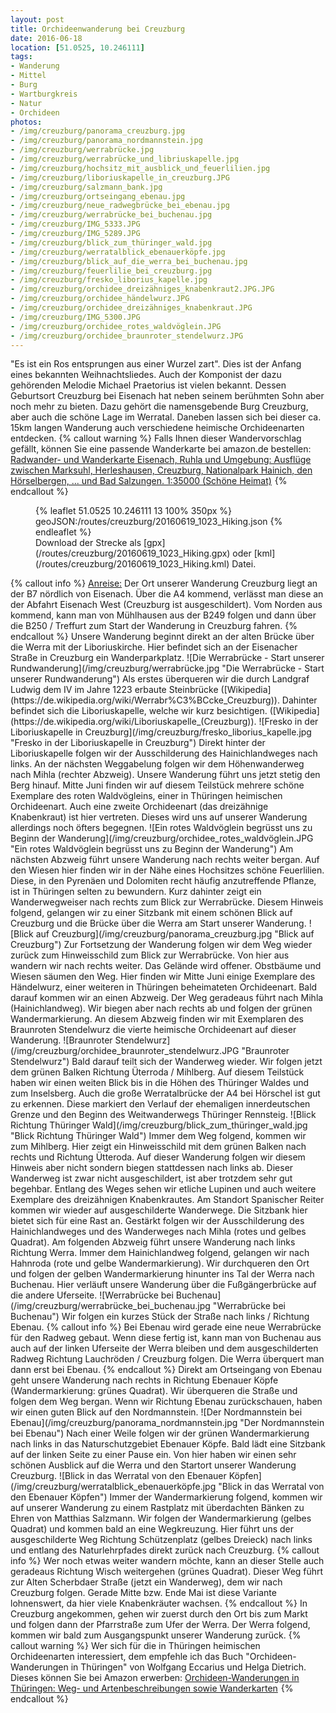 ```yaml
---
layout: post
title: Orchideenwanderung bei Creuzburg
date: 2016-06-18
location: [51.0525, 10.246111]
tags:
- Wanderung
- Mittel
- Burg
- Wartburgkreis
- Natur
- Orchideen
photos:
- /img/creuzburg/panorama_creuzburg.jpg
- /img/creuzburg/panorama_nordmannstein.jpg
- /img/creuzburg/werrabrücke.jpg
- /img/creuzburg/werrabrücke_und_libriuskapelle.jpg
- /img/creuzburg/hochsitz_mit_ausblick_und_feuerlilien.jpg
- /img/creuzburg/liboriuskapelle_in_creuzburg.JPG
- /img/creuzburg/salzmann_bank.jpg
- /img/creuzburg/ortseingang_ebenau.jpg
- /img/creuzburg/neue_radwegbrücke_bei_ebenau.jpg
- /img/creuzburg/werrabrücke_bei_buchenau.jpg
- /img/creuzburg/IMG_5333.JPG
- /img/creuzburg/IMG_5289.JPG
- /img/creuzburg/blick_zum_thüringer_wald.jpg
- /img/creuzburg/werratalblick_ebenauerköpfe.jpg
- /img/creuzburg/blick_auf_die_werra_bei_buchenau.jpg
- /img/creuzburg/feuerlilie_bei_creuzburg.jpg
- /img/creuzburg/fresko_liborius_kapelle.jpg
- /img/creuzburg/orchidee_dreizähniges_knabenkraut2.JPG.JPG
- /img/creuzburg/orchidee_händelwurz.JPG
- /img/creuzburg/orchidee_dreizähniges_knabenkraut.JPG
- /img/creuzburg/IMG_5300.JPG
- /img/creuzburg/orchidee_rotes_waldvöglein.JPG
- /img/creuzburg/orchidee_braunroter_stendelwurz.JPG
---
```

"Es ist ein Ros entsprungen aus einer Wurzel zart". Dies ist der Anfang eines bekannten Weihnachtsliedes. Auch der Komponist der dazu gehörenden Melodie Michael Praetorius ist vielen bekannt. Dessen Geburtsort Creuzburg bei Eisenach hat neben seinem berühmten Sohn aber noch mehr zu bieten. Dazu gehört die namensgebende Burg Creuzburg, aber auch die schöne Lage im Werratal. Daneben lassen sich bei dieser ca. 15km langen Wanderung auch verschiedene heimische Orchideenarten entdecken.
{% callout warning %}
Falls Ihnen dieser Wandervorschlag gefällt, können Sie eine passende Wanderkarte bei amazon.de bestellen:
<a rel="nofollow" href="https://www.amazon.de/Radwander-Wanderkarte-Eisenach-Ruhla-Umgebung/dp/3895911127/ref=as_li_ss_tl?ie=UTF8&ref_=as_sl_pc_as_ss_li_til&linkCode=ll1&tag=thueringergip-21&linkId=3f36e5c4789a75b6495a937047e092f4
">Radwander- und Wanderkarte Eisenach, Ruhla und Umgebung: Ausflüge zwischen Marksuhl, Herleshausen, Creuzburg, Nationalpark Hainich, den Hörselbergen, ... und Bad Salzungen. 1:35000 (Schöne Heimat)</a><img src="https://ir-de.amazon-adsystem.com/e/ir?t=thueringergip-21&l=as2&o=3&a=3895911127" width="1" height="1" border="0" alt="" style="border:none !important; margin:0px !important;" />
{% endcallout %}
<figure>
{% leaflet 51.0525 10.246111 13 100% 350px %}
geoJSON:/routes/creuzburg/20160619_1023_Hiking.json
{% endleaflet %}
<figcaption>Download der Strecke als [gpx](/routes/creuzburg/20160619_1023_Hiking.gpx) oder [kml](/routes/creuzburg/20160619_1023_Hiking.kml) Datei.</figcaption></figure>
<!-- more -->
{% callout info %}
<u>Anreise:</u> Der Ort unserer Wanderung Creuzburg liegt an der B7 nördlich von Eisenach. Über die A4 kommend, verlässt man diese an der Abfahrt Eisenach West (Creuzburg ist ausgeschildert). Vom Norden aus kommend, kann man von Mühlhausen aus der B249 folgen und dann über die B250 / Treffurt zum Start der Wanderung in Creuzburg fahren.
{% endcallout %}
Unsere Wanderung beginnt direkt an der alten Brücke über die Werra mit der Liboriuskirche. Hier befindet sich an der Eisenacher Straße in Creuzburg ein Wanderparkplatz.
![Die Werrabrücke - Start unserer Rundwanderung](/img/creuzburg/werrabrücke.jpg "Die Werrabrücke - Start unserer Rundwanderung")
Als erstes überqueren wir die durch Landgraf Ludwig dem IV im Jahre 1223 erbaute Steinbrücke ([Wikipedia](https://de.wikipedia.org/wiki/Werrabr%C3%BCcke_Creuzburg)). Dahinter befindet sich die Liboriuskapelle, welche wir kurz besichtigen. ([Wikipedia](https://de.wikipedia.org/wiki/Liboriuskapelle_(Creuzburg)).
![Fresko in der Liboriuskapelle in Creuzburg](/img/creuzburg/fresko_liborius_kapelle.jpg "Fresko in der Liboriuskapelle in Creuzburg")
Direkt hinter der Liboriuskapelle folgen wir der Ausschilderung des Hainichlandweges nach links. An der nächsten Weggabelung folgen wir dem Höhenwanderweg nach Mihla (rechter Abzweig). Unsere Wanderung führt uns jetzt stetig den Berg hinauf. Mitte Juni finden wir auf diesem Teilstück mehrere schöne Exemplare des roten Waldvögleins, einer in Thüringen heimischen Orchideenart. Auch eine zweite Orchideenart (das dreizähnige Knabenkraut) ist hier vertreten. Dieses wird uns auf unserer Wanderung allerdings noch öfters begegnen.
![Ein rotes Waldvöglein begrüsst uns zu Beginn der Wanderung](/img/creuzburg/orchidee_rotes_waldvöglein.JPG "Ein rotes Waldvöglein begrüsst uns zu Beginn der Wanderung")
Am nächsten Abzweig führt unsere Wanderung nach rechts weiter bergan. Auf den Wiesen hier finden wir in der Nähe eines Hochsitzes schöne Feuerlilien. Diese, in den Pyrenäen und Dolomiten recht häufig anzutreffende Pflanze, ist in Thüringen selten zu bewundern. Kurz dahinter zeigt ein Wanderwegweiser nach rechts zum Blick zur Werrabrücke. Diesem Hinweis folgend, gelangen wir zu einer Sitzbank mit einem schönen Blick auf Creuzburg und die Brücke über die Werra am Start unserer Wanderung.
![Blick auf Creuzburg](/img/creuzburg/panorama_creuzburg.jpg "Blick auf Creuzburg")
Zur Fortsetzung der Wanderung folgen wir dem Weg wieder zurück zum Hinweisschild zum Blick zur Werrabrücke. Von hier aus wandern wir nach rechts weiter. Das Gelände wird offener. Obstbäume und Wiesen säumen den Weg. Hier finden wir Mitte Juni einige Exemplare des Händelwurz, einer weiteren in Thüringen beheimateten Orchideenart. Bald darauf kommen wir an einen Abzweig. Der Weg geradeaus führt nach Mihla (Hainichlandweg). Wir biegen aber nach rechts ab und folgen der grünen Wandermarkierung. An diesem Abzweig finden wir mit  Exemplaren des Braunroten Stendelwurz die vierte heimische Orchideenart auf dieser Wanderung.
![Braunroter Stendelwurz](/img/creuzburg/orchidee_braunroter_stendelwurz.JPG "Braunroter Stendelwurz")
Bald darauf teilt sich der Wanderweg wieder. Wir folgen jetzt dem grünen Balken Richtung Üterroda / Mihlberg. Auf diesem Teilstück haben wir einen weiten Blick bis in die Höhen des Thüringer Waldes und zum Inselsberg. Auch die große Werratalbrücke der A4 bei Hörschel ist gut zu erkennen. Diese markiert den Verlauf der ehemaligen innerdeutschen Grenze und den Beginn des Weitwanderwegs Thüringer Rennsteig.
![Blick Richtung Thüringer Wald](/img/creuzburg/blick_zum_thüringer_wald.jpg "Blick Richtung Thüringer Wald")
Immer dem Weg folgend, kommen wir zum Mihlberg. Hier zeigt ein Hinweisschild mit dem grünen Balken nach rechts und Richtung Ütteroda. Auf dieser Wanderung folgen wir diesem Hinweis aber nicht sondern biegen stattdessen nach links ab. Dieser Wanderweg ist zwar  nicht ausgeschildert, ist aber trotzdem sehr gut begehbar. Entlang des Weges sehen wir etliche Lupinen und auch weitere Exemplare des dreizähnigen Knabenkrautes. Am Standort Spanischer Reiter kommen wir wieder auf ausgeschilderte Wanderwege. Die Sitzbank hier bietet sich für eine Rast an. Gestärkt folgen wir der Ausschilderung des Hainichlandweges und des Wanderweges nach Mihla (rotes und gelbes Quadrat). Am folgenden Abzweig führt unsere Wanderung nach links Richtung Werra. Immer dem Hainichlandweg folgend, gelangen wir nach Hahnroda (rote und gelbe Wandermarkierung). Wir durchqueren den Ort und folgen der gelben Wandermarkierung hinunter ins Tal der Werra nach Buchenau. Hier verläuft unsere Wanderung über die Fußgängerbrücke auf die andere Uferseite.
![Werrabrücke bei Buchenau](/img/creuzburg/werrabrücke_bei_buchenau.jpg "Werrabrücke bei Buchenau")
Wir folgen ein kurzes Stück der Straße nach links / Richtung Ebenau.
{% callout info %}
Bei Ebenau wird gerade eine neue Werrabrücke für den Radweg gebaut. Wenn diese fertig ist, kann man von Buchenau aus auch auf der linken Uferseite der Werra bleiben und dem ausgeschilderten Radweg Richtung Lauchröden / Creuzburg folgen. Die Werra überquert man dann erst bei Ebenau.
{% endcallout %}
Direkt am Ortseingang von Ebenau geht unsere Wanderung nach rechts in Richtung Ebenauer Köpfe (Wandermarkierung: grünes Quadrat). Wir überqueren die Straße und folgen dem Weg bergan. Wenn wir Richtung Ebenau zurückschauen, haben wir einen guten Blick auf den Nordmannstein.
![Der Nordmannstein bei Ebenau](/img/creuzburg/panorama_nordmannstein.jpg "Der Nordmannstein bei Ebenau")
Nach einer Weile folgen wir der grünen Wandermarkierung nach links in das Naturschutzgebiet Ebenauer Köpfe. Bald lädt eine Sitzbank auf der linken Seite zu einer Pause ein. Von hier haben wir einen sehr schönen Ausblick auf die Werra und den Startort unserer Wanderung Creuzburg.
![Blick in das Werratal von den Ebenauer Köpfen](/img/creuzburg/werratalblick_ebenauerköpfe.jpg "Blick in das Werratal von den Ebenauer Köpfen")
Immer der Wandermarkierung folgend, kommen wir auf unserer Wanderung zu einem Rastplatz mit überdachten Bänken zu Ehren von Matthias Salzmann. Wir folgen der Wandermarkierung (gelbes Quadrat) und kommen bald an eine Wegkreuzung. Hier führt uns der ausgeschilderte Weg Richtung Schützenplatz (gelbes Dreieck) nach links und entlang des Naturlehrpfades direkt zurück nach Creuzburg.
{% callout info %}
Wer noch etwas weiter wandern möchte, kann an dieser Stelle auch geradeaus Richtung Wisch weitergehen (grünes Quadrat). Dieser Weg führt zur Alten Scherbdaer Straße (jetzt ein Wanderweg), dem wir nach Creuzburg folgen. Gerade Mitte bzw. Ende Mai ist diese Variante lohnenswert, da hier viele Knabenkräuter wachsen.
{% endcallout %}
In Creuzburg angekommen, gehen wir zuerst durch den Ort bis zum Markt und folgen dann der Pfarrstraße zum Ufer der Werra. Der Werra folgend, kommen wir bald zum Ausgangspunkt unserer Wanderung zurück.
{% callout warning %}
Wer sich für die in Thüringen heimischen Orchideenarten interessiert, dem empfehle ich das Buch "Orchideen-Wanderungen in Thüringen" von Wolfgang Eccarius und Helga Dietrich. Dieses können Sie bei Amazon erwerben:
<a rel="nofollow" href="https://www.amazon.de/gp/product/3937107207/ref=as_li_tl?ie=UTF8&camp=1638&creative=6742&creativeASIN=3937107207&linkCode=as2&tag=thueringergip-21">Orchideen-Wanderungen in Thüringen: Weg- und Artenbeschreibungen sowie Wanderkarten</a><img src="https://ir-de.amazon-adsystem.com/e/ir?t=thueringergip-21&l=as2&o=3&a=3937107207" width="1" height="1" border="0" alt="" style="border:none !important; margin:0px !important;" />
{% endcallout %}
